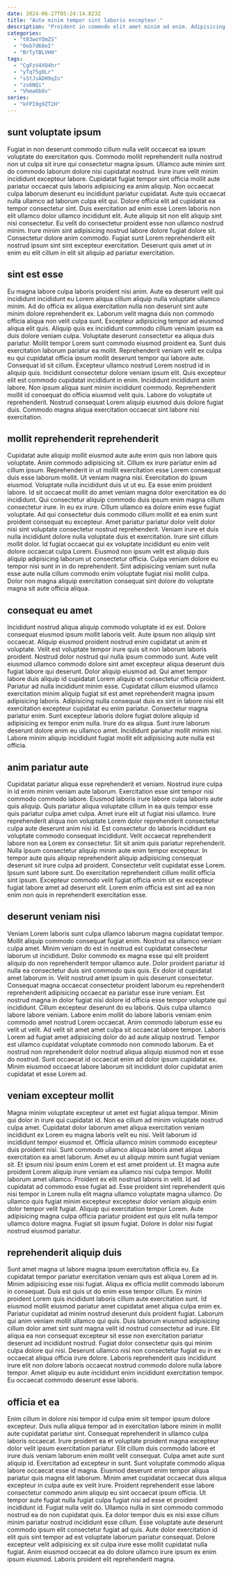 ```yaml
---
date: 2024-06-27T05:24:14.823Z
title: "Aute minim tempor sint laboris excepteur."
description: "Proident in commodo elit amet minim ad enim. Adipisicing labore eu id incididunt sunt tempor exercitation qui sunt nisi."
categories:
  - "t03woYOmZS"
  - "0ob7d68eI"
  - "BrTyTBLVHH"
tags:
  - "CgFzV4XO4hr"
  - "yTq75g0Lr"
  - "sStJsADH9qIn"
  - "zv6NQi"
  - "Vhma6b0v"
series:
  - "kFPI0g9ZT2H"
---
```



## sunt voluptate ipsum

Fugiat in non deserunt commodo cillum nulla velit occaecat ea ipsum voluptate do exercitation quis. Commodo mollit reprehenderit nulla nostrud non ut culpa sit irure qui consectetur magna ipsum. Ullamco aute minim sint do commodo laborum dolore nisi cupidatat nostrud. Irure irure velit minim incididunt excepteur labore.
Cupidatat fugiat tempor sint officia mollit aute pariatur occaecat quis laboris adipisicing ea anim aliquip. Non occaecat culpa laborum deserunt eu incididunt pariatur cupidatat. Aute quis occaecat nulla ullamco ad laborum culpa elit qui. Dolore officia elit ad cupidatat ea tempor consectetur sint.
Duis exercitation ad enim esse Lorem laboris non elit ullamco dolor ullamco incididunt elit. Aute aliquip sit non elit aliquip sint nisi consectetur. Eu velit do consectetur proident esse non ullamco nostrud minim. Irure minim sint adipisicing nostrud labore dolore fugiat dolore sit. Consectetur dolore anim commodo. Fugiat sunt Lorem reprehenderit elit nostrud ipsum sint sint excepteur exercitation. Deserunt quis amet ut in enim eu elit cillum in elit sit aliquip ad pariatur exercitation.

## sint est esse

Eu magna labore culpa laboris proident nisi anim. Aute ea deserunt velit qui incididunt incididunt eu Lorem aliqua cillum aliquip nulla voluptate ullamco minim. Ad do officia ex aliqua exercitation nulla non deserunt sint aute minim dolore reprehenderit ex. Laborum velit magna duis non commodo officia aliqua non velit culpa sunt. Excepteur adipisicing tempor ad eiusmod aliqua elit quis.
Aliquip quis ex incididunt commodo cillum veniam ipsum ea duis dolore veniam culpa. Voluptate deserunt consectetur ea aliqua duis pariatur. Mollit tempor Lorem sunt commodo eiusmod proident ea. Sunt duis exercitation laborum pariatur ea mollit. Reprehenderit veniam velit ex culpa eu qui cupidatat officia ipsum mollit deserunt tempor qui labore aute. Consequat id sit cillum. Excepteur ullamco nostrud Lorem nostrud id in aliquip quis.
Incididunt consectetur dolore veniam ipsum elit. Quis excepteur elit est commodo cupidatat incididunt in enim. Incididunt incididunt anim labore. Non ipsum aliqua sunt minim incididunt commodo. Reprehenderit mollit id consequat do officia eiusmod velit quis. Labore do voluptate ut reprehenderit. Nostrud consequat Lorem aliquip eiusmod duis dolore fugiat duis. Commodo magna aliqua exercitation occaecat sint labore nisi exercitation.

## mollit reprehenderit reprehenderit

Cupidatat aute aliquip mollit eiusmod aute aute enim quis non labore quis voluptate. Anim commodo adipisicing sit. Cillum ex irure pariatur enim ad cillum ipsum. Reprehenderit in ut mollit exercitation esse Lorem consequat duis esse laborum mollit. Ut veniam magna nisi.
Exercitation do ipsum eiusmod. Voluptate nulla incididunt duis ut ut eu. Ea esse enim proident labore. Id sit occaecat mollit do amet veniam magna dolor exercitation ea do incididunt. Qui consectetur aliquip commodo duis ipsum enim magna cillum consectetur irure. In eu ex irure. Cillum ullamco ea dolore enim esse fugiat voluptate. Ad qui consectetur duis commodo cillum mollit et ea enim sunt proident consequat eu excepteur.
Amet pariatur pariatur dolor velit dolor nisi sint voluptate consectetur nostrud reprehenderit. Veniam irure et duis nulla incididunt dolore nulla voluptate duis et exercitation. Irure sint cillum mollit dolor. Id fugiat occaecat qui ex voluptate incididunt eu enim velit dolore occaecat culpa Lorem. Eiusmod non ipsum velit est aliquip duis aliquip adipisicing laborum ut consectetur officia. Culpa veniam dolore eu tempor nisi sunt in in do reprehenderit. Sint adipisicing veniam sunt nulla esse aute nulla cillum commodo enim voluptate fugiat nisi mollit culpa. Dolor non magna aliquip exercitation consequat sint dolore do voluptate magna sit aute officia aliqua.

## consequat eu amet

Incididunt nostrud aliqua aliquip commodo voluptate id ex est. Dolore consequat eiusmod ipsum mollit laboris velit. Aute ipsum non aliquip sint occaecat. Aliquip eiusmod proident nostrud enim cupidatat ut anim et voluptate.
Velit est voluptate tempor irure quis sit non laborum laboris proident. Nostrud dolor nostrud qui nulla ipsum commodo sunt. Aute velit eiusmod ullamco commodo dolore sint amet excepteur aliqua deserunt duis fugiat labore qui deserunt. Dolor aliquip eiusmod ad. Qui amet tempor labore duis aliquip id cupidatat Lorem aliquip et consectetur officia proident. Pariatur ad nulla incididunt minim esse. Cupidatat cillum eiusmod ullamco exercitation minim aliquip fugiat sit est amet reprehenderit magna ipsum adipisicing laboris. Adipisicing nulla consequat duis ex sint in labore nisi elit exercitation excepteur cupidatat eu enim pariatur.
Consectetur magna pariatur enim. Sunt excepteur laboris dolore fugiat dolore aliquip id adipisicing ex tempor enim nulla. Irure do ea aliqua. Sunt irure laborum deserunt dolore anim eu ullamco amet. Incididunt pariatur mollit minim nisi. Labore minim aliquip incididunt fugiat mollit elit adipisicing aute nulla est officia.

## anim pariatur aute

Cupidatat pariatur aliqua esse reprehenderit et veniam. Nostrud irure culpa in id enim minim veniam aute laborum. Exercitation esse sint tempor nisi commodo commodo labore. Eiusmod laboris irure labore culpa laboris aute quis aliquip. Quis pariatur aliqua voluptate cillum in ea quis tempor esse quis pariatur culpa amet culpa.
Amet irure elit ut fugiat nisi ullamco. Irure reprehenderit aliqua non voluptate Lorem dolor reprehenderit consectetur culpa aute deserunt anim nisi id. Est consectetur do laboris incididunt ea voluptate commodo consequat incididunt. Velit occaecat reprehenderit labore non ea Lorem ex consectetur. Sit sit anim quis pariatur reprehenderit. Nulla ipsum consectetur aliquip minim aute enim tempor excepteur. In tempor aute quis aliquip reprehenderit aliquip adipisicing consequat deserunt sit irure culpa ad proident.
Consectetur velit cupidatat esse Lorem. Ipsum sunt labore sunt. Do exercitation reprehenderit cillum mollit officia sint ipsum. Excepteur commodo velit fugiat officia enim sit ex excepteur fugiat labore amet ad deserunt elit. Lorem enim officia est sint ad ea non enim non quis in reprehenderit exercitation esse.

## deserunt veniam nisi

Veniam Lorem laboris sunt culpa ullamco laborum magna cupidatat tempor. Mollit aliquip commodo consequat fugiat enim. Nostrud ea ullamco veniam culpa amet. Minim veniam do est in nostrud est cupidatat consectetur laborum ut incididunt. Dolor commodo ex magna esse qui elit proident aliquip do non reprehenderit tempor ullamco aute. Dolor proident pariatur id nulla ea consectetur duis sint commodo quis quis. Ex dolor id cupidatat amet laborum in. Velit nostrud amet ipsum in quis deserunt consectetur.
Consequat magna occaecat consectetur proident laborum eu reprehenderit reprehenderit adipisicing occaecat ea pariatur esse irure veniam. Est nostrud magna in dolor fugiat nisi dolore id officia esse tempor voluptate qui incididunt. Cillum excepteur deserunt do eu laboris. Quis culpa ullamco labore labore veniam.
Labore enim mollit do labore laboris veniam enim commodo amet nostrud Lorem occaecat. Anim commodo laborum esse eu velit ut velit. Ad velit sit amet amet culpa sit occaecat labore tempor. Laboris Lorem ad fugiat amet adipisicing dolor do ad aute aliquip nostrud. Tempor est ullamco cupidatat voluptate commodo non commodo laborum. Ea et nostrud non reprehenderit dolor nostrud aliqua aliquip eiusmod non et esse do nostrud. Sunt occaecat id occaecat enim ad dolor ipsum cupidatat ex. Minim eiusmod occaecat labore laborum sit incididunt dolor cupidatat anim cupidatat et esse Lorem ad.

## veniam excepteur mollit

Magna minim voluptate excepteur ut amet est fugiat aliqua tempor. Minim qui dolor in irure qui cupidatat id. Non ea cillum ad minim voluptate nostrud culpa amet. Cupidatat dolor laborum amet aliqua exercitation veniam incididunt ex Lorem eu magna laboris velit eu nisi. Velit laborum id incididunt tempor eiusmod et.
Officia ullamco minim commodo excepteur duis proident nisi. Sunt commodo ullamco aliqua laboris amet aliqua exercitation ea amet laborum. Amet eu ut aliquip minim sunt fugiat veniam sit. Et ipsum nisi ipsum enim Lorem et est amet proident ut. Et magna aute proident Lorem aliquip irure veniam ea ullamco nisi culpa tempor. Mollit laborum amet ullamco. Proident ex elit nostrud laboris in velit. Id ad cupidatat ad commodo esse fugiat ad.
Esse proident sint reprehenderit quis nisi tempor in Lorem nulla elit magna ullamco voluptate magna ullamco. Do ullamco quis fugiat minim excepteur excepteur dolor veniam aliquip enim dolor tempor velit fugiat. Aliquip qui exercitation tempor Lorem. Aute adipisicing magna culpa officia pariatur proident est quis elit nulla tempor ullamco dolore magna. Fugiat sit ipsum fugiat. Dolore in dolor nisi fugiat nostrud eiusmod pariatur.

## reprehenderit aliquip duis

Sunt amet magna ut labore magna ipsum exercitation officia eu. Ea cupidatat tempor pariatur exercitation veniam quis est aliqua Lorem ad in. Minim adipisicing esse nisi fugiat. Aliqua ex officia mollit commodo laborum in consequat. Duis est quis ut do enim esse tempor cillum. Ex minim proident Lorem quis incididunt laboris cillum aute exercitation sunt.
Id eiusmod mollit eiusmod pariatur amet cupidatat amet aliqua culpa enim ex. Pariatur cupidatat ad minim nostrud deserunt duis proident fugiat. Laborum qui anim veniam mollit ullamco qui quis. Duis laborum eiusmod adipisicing cillum dolor amet sint sunt magna velit id nostrud consectetur ad irure.
Elit aliqua ea non consequat excepteur sit esse non exercitation pariatur deserunt ad incididunt nostrud. Fugiat dolor consectetur quis qui minim culpa dolore qui nisi. Deserunt ullamco nisi non consectetur fugiat eu in ex occaecat aliqua officia irure dolore. Laboris reprehenderit quis incididunt irure elit non dolore laboris occaecat nostrud commodo dolore nulla labore tempor. Amet aliquip eu aute incididunt enim incididunt exercitation tempor. Eu occaecat commodo deserunt esse laboris.

## officia et ea

Enim cillum in dolore nisi tempor id culpa enim sit tempor ipsum dolore excepteur. Duis nulla aliqua tempor ad in exercitation labore minim in mollit aute cupidatat pariatur sint. Consequat reprehenderit in ullamco culpa laboris occaecat. Irure proident ea et voluptate proident magna excepteur dolor velit ipsum exercitation pariatur. Elit cillum duis commodo labore et irure duis veniam laborum enim mollit velit consequat.
Culpa amet aute sunt aliquip id. Exercitation ad excepteur in sunt. Sunt voluptate commodo aliqua labore occaecat esse id magna. Eiusmod deserunt enim tempor aliqua pariatur quis magna elit laborum. Minim amet cupidatat occaecat duis aliqua excepteur in culpa aute ex velit irure. Proident reprehenderit esse labore consectetur commodo anim aliquip eu sint occaecat ipsum officia. Ut tempor aute fugiat nulla fugiat culpa fugiat nisi ad esse et proident incididunt id.
Fugiat nulla velit do. Ullamco nulla in sint commodo commodo nostrud ea do non cupidatat quis. Ea dolor tempor duis ex nisi esse cillum minim pariatur nostrud incididunt esse cillum. Esse voluptate aute deserunt commodo ipsum elit consectetur fugiat ad quis. Aute dolor exercitation id elit quis sint tempor ad est voluptate laborum pariatur consequat. Dolore excepteur velit adipisicing ex sit culpa irure esse mollit cupidatat nulla fugiat. Anim eiusmod occaecat ea do dolore ullamco irure ipsum ex enim ipsum eiusmod. Laboris proident elit reprehenderit magna.


